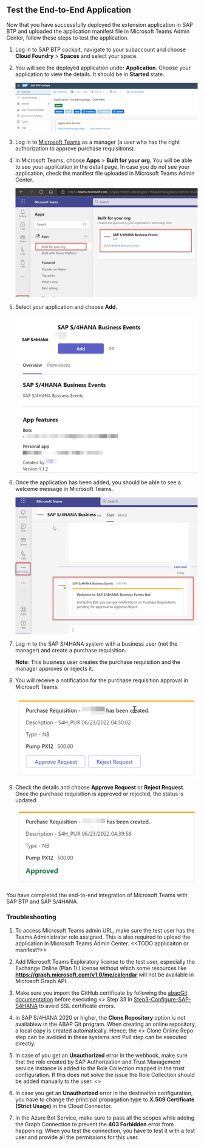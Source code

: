 ## Test the End-to-End Application

Now that you have successfully deployed the extension application in SAP BTP and uploaded the application manifest file in Microsoft Teams Admin Center, follow these steps to test the application.

1. Log in to SAP BTP cockpit, navigate to your subaccount and choose **Cloud Foundry** > **Spaces** and select your space.

2. You will see the deployed application under **Application**. Choose your application to view the details. It should be in **Started** state.

    ![plot](./images/appstarted.png)

3. Log in to [Microsoft Teams](https://teams.microsoft.com) as a manager (a user who has the right authorization to approve purchase requisitions).

4. In Microsoft Teams, choose **Apps** > **Built for your org**. You will be able to see your application in the detail page. In case you do not see your application, check the manifest file uploaded in Microsoft Teams Admin Center.

    ![plot](./images/installapp.png)

5. Select your application and choose **Add**.

    ![plot](./images/addapp.png)

6.  Once the application has been added, you should be able to see a welcome message in Microsoft Teams.

    ![plot](./images/launch.png)   

7. Log in to the SAP S/4HANA system with a business user (not the manager) and create a purchase requisition.

    **Note**: This business user creates the purchase requisition and the manager approves or rejects it.

8. You will receive a notification for the purchase requisition approval in Microsoft Teams.

    ![plot](./images/prcreate.png)  

9. Check the details and choose **Approve Request** or **Reject Request**. Once the purchase requisition is approved or rejected, the status is updated.

    ![plot](./images/approved.png)  

You have completed the end-to-end integration of Microsoft Teams with SAP BTP and SAP S/4HANA.

### Troubleshooting

1. To access Microsoft Teams admin URL, make sure the test user has the Teams Administrator role assigned. This is also required to upload the application in Microsoft Teams Admin Center. <<TODO applicaiton or manifest?>>

2. Add Microsoft Teams Exploratory license to the test user, especially the Exchange Online (Plan 1) License without which some resources like **https://graph.microsoft.com/v1.0/me/calendar** will not be available in Microsoft Graph API. 

3. Make sure you import the GitHub certificate by following the [abapGit documentation](https://docs.abapgit.org/guide-ssl-setup.html) before executing <<TODO ref>> Step 33 in [Step3-Configure-SAP-S4HANA](../Step3-Configure-SAP-S4HANA/README.md) to avoid SSL certificate errors.

4. In SAP S/4HANA 2020 or higher, the **Clone Repository** option is not availablew in the ABAP Git program. When creating an online repository, a local copy is created automatically. Hence, the <<TODO ref>> Clone Online Repo step can be avoided in these systems and Pull step can be executed directly. 

5. In case of you get an **Unauthorized** error in the webhook, make sure that the role created by SAP Authorization and Trust Management service instance is added to the Role Collection mapped in the trust configuration. If this does not solve the issue the Role Collection should be added manually to the user. <<TODO ref>>

6. In case you get an **Unauthorized** error in the destination configuration, you have to change the principal propagation type to **X.509 Certificate (Strict Usage)** in the Cloud Connector. 

7. In the Azure Bot Service, make sure to pass all the scopes while adding the Graph Connection to prevent the **403 Forbidden** error from happening. When you test the connection, you have to test it with a test user and provide all the permissions for this user.

